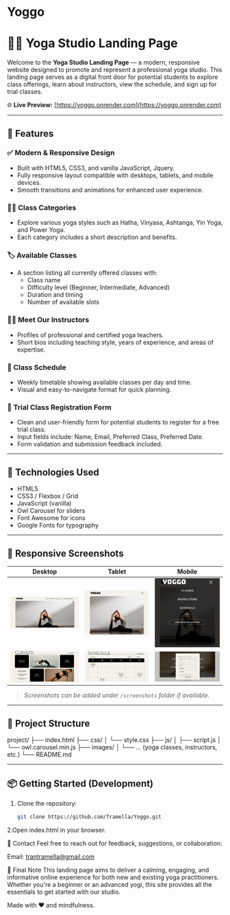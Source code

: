 # Yoggo

# 🧘‍♀️ Yoga Studio Landing Page

Welcome to the **Yoga Studio Landing Page** — a modern, responsive website designed to promote and represent a professional yoga studio. This landing page serves as a digital front door for potential students to explore class offerings, learn about instructors, view the schedule, and sign up for trial classes.

🌐 **Live Preview:** [https://yoggo.onrender.com](https://yoggo.onrender.com)  

---

## 🎯 Features

### ✅ Modern & Responsive Design
- Built with HTML5, CSS3, and vanilla JavaScript, Jquery.
- Fully responsive layout compatible with desktops, tablets, and mobile devices.
- Smooth transitions and animations for enhanced user experience.

### 🧘‍♂️ Class Categories
- Explore various yoga styles such as Hatha, Vinyasa, Ashtanga, Yin Yoga, and Power Yoga.
- Each category includes a short description and benefits.

### 🏷️ Available Classes
- A section listing all currently offered classes with:
  - Class name
  - Difficulty level (Beginner, Intermediate, Advanced)
  - Duration and timing
  - Number of available slots

### 👩‍🏫 Meet Our Instructors
- Profiles of professional and certified yoga teachers.
- Short bios including teaching style, years of experience, and areas of expertise.

### 📅 Class Schedule
- Weekly timetable showing available classes per day and time.
- Visual and easy-to-navigate format for quick planning.

### 📝 Trial Class Registration Form
- Clean and user-friendly form for potential students to register for a free trial class.
- Input fields include: Name, Email, Preferred Class, Preferred Date.
- Form validation and submission feedback included.

---

## 🚀 Technologies Used

- HTML5
- CSS3 / Flexbox / Grid
- JavaScript (vanilla)
- Owl Carousel for sliders
- Font Awesome for icons
- Google Fonts for typography

---

## 📱 Responsive Screenshots

| Desktop | Tablet | Mobile |
|--------|--------|--------|
| ![desktop](images/desktop.png) | ![tablet](images/tablet.png) | ![mobile](images/mobile.png) |
| ![classes](images/classes.png) | ![schedule](images/Schedule.png) | ![form](images/form.png) |
> *Screenshots can be added under `/screenshots` folder if available.*

---

## 📂 Project Structure

project/
├── index.html
├── css/
│ └── style.css
├── js/
│ ├── script.js
│ └── owl.carousel.min.js
├── images/
│ └── ... (yoga classes, instructors, etc.)
└── README.md

---

## 📦 Getting Started (Development)

1. Clone the repository:
   ```bash
   git clone https://github.com/Tramella/Yoggo.git

2.Open index.html in your browser.

📩 Contact
Feel free to reach out for feedback, suggestions, or collaboration:

Email: trantramella@gmail.com

🧘 Final Note
This landing page aims to deliver a calming, engaging, and informative online experience for both new and existing yoga practitioners. Whether you're a beginner or an advanced yogi, this site provides all the essentials to get started with our studio.

Made with ❤️ and mindfulness.
